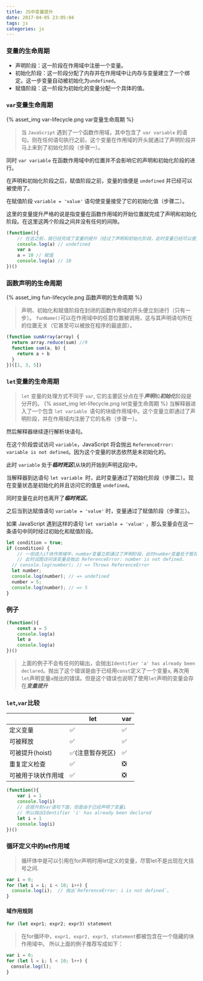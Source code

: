 ```yaml
---
title: JS中变量提升
date: 2017-04-05 23:05:04
tags: js
categories: js
---
```


### 变量的生命周期
- 声明阶段：这一阶段在作用域中注册一个变量。
- 初始化阶段：这一阶段分配了内存并在作用域中让内存与变量建立了一个绑定。这一步变量自动被初始化为`undefined`。
- 赋值阶段：这一阶段为初始化的变量分配一个具体的值。

### `var`变量生命周期
{% asset_img var-lifecycle.png var变量生命周期 %}

>当 `JavaScript` 遇到了一个函数作用域，其中包含了 `var variable` 的语句。则在任何语句执行之前，这个变量在作用域的开头就通过了声明阶段并马上来到了初始化阶段（步骤一）。

同时 `var variable` 在函数作用域中的位置并不会影响它的声明和初始化阶段的进行。

在声明和初始化阶段之后，赋值阶段之前，变量的值便是 `undefined` 并已经可以被使用了。

在赋值阶段 `variable = 'value'` 语句使变量接受了它的初始化值（步骤二）。

这里的变量提升严格的说是指变量在函数作用域的开始位置就完成了声明和初始化阶段。在这里这两个阶段之间并没有任何的间隙。

```javascript
(function(){
    // 在这之前，就已经完成了变量的提升（经过了声明和初始化阶段，此时变量已经可以使用了，并且值为undefined）
    console.log(a) // undefined
    var a
    a = 10 // 赋值
    console.log(a) // 10
})()
```


### 函数声明的生命周期
{% asset_img fun-lifecycle.png 函数声明的生命周期 %}

>声明、初始化和赋值阶段在封闭的函数作用域的开头便立刻进行（只有一步）。 `funName()`可以在作用域中的任意位置被调用，这与其声明语句所在的位置无关（它甚至可以被放在程序的最底部）。

```javascript
(function sumArray(array) {
  return array.reduce(sum) //9
  function sum(a, b) {
    return a + b
  }
})([1, 3, 5])
```


### `let`变量的生命周期
> `let` 变量的处理方式不同于 `var`, 它的主要区分点在于***声明***和***初始化***阶段是分开的。
{% asset_img let-lifecycle.png let变量生命周期 %}
>当解释器进入了一个包含 `let variable `语句的块级作用域中。这个变量立即通过了声明阶段，并在作用域内注册了它的名称（步骤一）。

然后解释器继续逐行解析块语句。

在这个阶段尝试访问 `variable`，JavaScript 将会抛出 `ReferenceError: variable is not defined`。因为这个变量的状态依然是未初始化的。

此时 `variable` 处于***临时死区***(从块的开始到声明这段)中。

当解释器到达语句 `let variable `时，此时变量通过了初始化阶段（步骤二）。现在变量状态是初始化的并且访问它的值是 `undefined`。

同时变量在此时也离开了***临时死区***。

之后当到达赋值语句 `variable = 'value'` 时，变量通过了赋值阶段（步骤三）。

如果 JavaScript 遇到这样的语句 `let variable = 'value'` ，那么变量会在这一条语句中同时经过初始化和赋值阶段。
```javascript
let condition = true;
if (condition) {
    // 一但进入if块作用域中，number变量立即通过了声明阶段，此时number变量处于暂存死区中
    // 此时试图访问该变量会抛出 ReferenceError: number is not defined.
  // console.log(number); // => Throws ReferenceError
  let number;
  console.log(number); // => undefined
  number = 5;
  console.log(number); // => 5
}
```

### 例子
```javascript
(function(){
    const a = 5
    console.log(a)
    let a 
    console.log(a)
})()
```
> 上面的例子不会有任何的输出，会抛出`Identifier 'a' has already been declared`。抛出了这个错误是由于已经用`const`定义了一个变量`a`, 再次用`let`声明变量`a`抛出的错误。但是这个错误也说明了使用`let`声明的变量会存在***变量提升***

### `let`,`var`比较
|  | let | var |
| --- | --- | --- |
| 定义变量 | ✅ | ✅ | 
| 可被释放 | ✅ | ✅ |
| 可被提升(hoist) | ✅(注意暂存死区) | ✅ |
| 重复定义检查 | ✅ | ❎ |
| 可被用于块状作用域 | ✅ | ❎ |
```javascript
(function(){
    var i = 1
    console.log(i)
    // 会提升到var语句下面，但是由于已经声明了变量i
    // 所以抛出Identifier 'i' has already been declared
    let i = 1
    console.log(i)
})()
```

### 循环定义中的let作用域
> 循环体中是可以引用在for声明时用let定义的变量，尽管let不是出现在大括号之间.

```javascript
var i = 0;
for (let i = i; i < 10; i++) {
  console.log(i);  // 抛出`ReferenceError: i is not defined`。
}
```

#### 域作用规则
```javascript
for (let expr1; expr2; expr3) statement
```

>在for循环中，`expr1, expr2, expr3, statement`都被包含在一个隐藏的块作用域中。
所以上面的例子推荐写成如下：

```javascript
var i = 0; 
for (let l = i; l < 10; l++) {  
　console.log(l); 
}
```